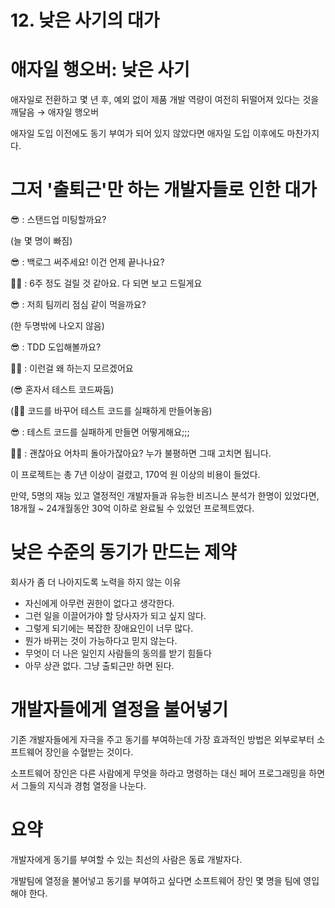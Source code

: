 # 12. 낮은 사기의 대가

# 애자일 행오버: 낮은 사기

애자일로 전환하고 몇 년 후, 예외 없이 제품 개발 역량이 여전히 뒤떨어져 있다는 것을 깨달음 → 애자일 행오버

애자일 도입 이전에도 동기 부여가 되어 있지 않았다면 애자일 도입 이후에도 마찬가지다.

# 그저 '출퇴근'만 하는 개발자들로 인한 대가

😎 : 스탠드업 미팅할까요?

(늘 몇 명이 빠짐) 

😎 : 백로그 써주세요! 이건 언제 끝나나요?

🐱‍💻 : 6주 정도 걸릴 것 같아요. 다 되면 보고 드릴게요

😎 : 저희 팀끼리 점심 같이 먹을까요?

(한 두명밖에 나오지 않음)

😎 : TDD 도입해볼까요?

🐱‍💻 : 이런걸 왜 하는지 모르겠어요

(😎 혼자서 테스트 코드짜둠)

(🐱‍💻 코드를 바꾸어 테스트 코드를 실패하게 만들어놓음)

😎 : 테스트 코드를 실패하게 만들면 어떻게해요;;;

🐱‍💻 : 괜찮아요 어차피 돌아가잖아요? 누가 불평하면 그때 고치면 됩니다.

이 프로젝트는 총 7년 이상이 걸렸고, 170억 원 이상의 비용이 들었다.

만약, 5명의 재능 있고 열정적인 개발자들과 유능한 비즈니스 분석가 한명이 있었다면, 18개월 ~ 24개월동안 30억 이하로 완료될 수 있었던 프로젝트였다.

# 낮은 수준의 동기가 만드는 제약

회사가 좀 더 나아지도록 노력을 하지 않는 이유

- 자신에게 아무런 권한이 없다고 생각한다.
- 그런 일을 이끌어가야 할 당사자가 되고 싶지 않다.
- 그렇게 되기에는 복잡한 장애요인이 너무 많다.
- 뭔가 바뀌는 것이 가능하다고 믿지 않는다.
- 무엇이 더 나은 일인지 사람들의 동의를 받기 힘들다
- 아무 상관 없다. 그냥 출퇴근만 하면 된다.

# 개발자들에게 열정을 불어넣기

기존 개발자들에게 자극을 주고 동기를 부여하는데 가장 효과적인 방법은 외부로부터 소프트웨어 장인을 수혈받는 것이다.

소프트웨어 장인은 다른 사람에게 무엇을 하라고 명령하는 대신 페어 프로그래밍을 하면서 그들의 지식과 경험 열정을 나눈다.

# 요약

개발자에게 동기를 부여할 수 있는 최선의 사람은 동료 개발자다.

개발팀에 열정을 불어넣고 동기를 부여하고 싶다면 소프트웨어 장인 몇 명을 팀에 영입해야 한다.